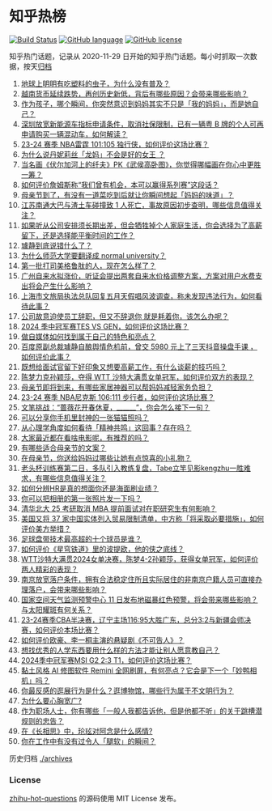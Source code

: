 # 知乎热榜
[![Build Status](https://github.com/ToWeLong/zhihu-hot-questions/workflows/CI/badge.svg)](https://github.com/ToWeLong/zhihu-hot-questions/actions)
[![GitHub language](https://img.shields.io/badge/language-golang-orange.svg)](https://golang.org/)
[![GitHub license](https://img.shields.io/github/license/ToWeLong/zhihu-hot-questions)](https://github.com/ToWeLong/zhihu-hot-questions/blob/main/LICENSE)

知乎热门话题，记录从 2020-11-29 日开始的知乎热门话题。每小时抓取一次数据，按天[归档](./archives)

<!-- BEGIN -->

1. [地球上明明有吃塑料的虫子，为什么没有普及？](https://www.zhihu.com/question/638138224)
1. [越南货币延续跌势，再创历史新低，背后有哪些原因？会带来哪些影响？](https://www.zhihu.com/question/655591131)
1. [作为孩子，哪个瞬间，你突然意识到妈妈其实不只是「我的妈妈」，而是她自己？](https://www.zhihu.com/question/655576655)
1. [深圳放宽新能源车指标申请条件，取消社保限制，已有一辆粤 B 牌的个人可再申请购买一辆混动车，如何解读？](https://www.zhihu.com/question/655664261)
1. [23-24 赛季 NBA雷霆 101:105 独行侠，如何评价这场比赛？](https://www.zhihu.com/question/655720443)
1. [为什么说丹妮莉丝「龙妈」不会是好的女王 ？](https://www.zhihu.com/question/323331625)
1. [当名画《伏尔加河上的纤夫》PK《武侯高卧图》，你觉得哪幅画在你心中更胜一筹？](https://www.zhihu.com/question/655435166)
1. [如何评价詹姆斯称“我们曾有机会，本可以赢得系列赛”这段话？](https://www.zhihu.com/question/655692815)
1. [母亲节到了，有没有一道菜吃到后就让你瞬间想起「妈妈的味道」？](https://www.zhihu.com/question/655685210)
1. [江苏南通大巴与渣土车碰撞致 1 人死亡，事故原因初步查明，哪些信息值得关注？](https://www.zhihu.com/question/655562232)
1. [如果听从公司安排须长期出差，但会牺牲掉个人家庭生活，你会选择为了高薪留下，还是选择能平衡时间的工作？](https://www.zhihu.com/question/655330329)
1. [璩静到底说错什么了？](https://www.zhihu.com/question/655566766)
1. [为什么师范大学要翻译成  normal university？](https://www.zhihu.com/question/655508036)
1. [第一批打司美格鲁肽的人，现在怎么样了？](https://www.zhihu.com/question/655494827)
1. [广州自来水拟涨价，听证会提出两套自来水价格调整方案，方案对用户水费支出将会产生什么影响？](https://www.zhihu.com/question/655660711)
1. [上海市文旅局执法总队回复五月天假唱风波调查，称未发现违法行为，如何看待此事？](https://www.zhihu.com/question/655688435)
1. [公司故意迫使员工辞职，但又不辞退你 就是耗着你，该怎么办呢？](https://www.zhihu.com/question/655658643)
1. [2024 季中冠军赛TES VS GEN，如何评价这场比赛？](https://www.zhihu.com/question/655675112)
1. [做自媒体如何找到属于自己的特色和亮点？](https://www.zhihu.com/question/652075164)
1. [百度原副总裁璩静自酿舆情危机前，曾交 5980 元上了三天抖音操盘手课 ，如何评价此事？](https://www.zhihu.com/question/655575589)
1. [既想给面试官留下好印象又想要高薪工作，有什么谈薪的技巧吗？](https://www.zhihu.com/question/652073829)
1. [陈梦力克孙颖莎，夺得 WTT 沙特大满贯女单冠军，如何评价双方的表现？](https://www.zhihu.com/question/655706002)
1. [母亲节即将到来，有哪些家居神器可以帮妈妈减轻家务负担？](https://www.zhihu.com/question/655214115)
1. [23-24 赛季 NBA尼克斯 106:111 步行者，如何评价这场比赛？](https://www.zhihu.com/question/655640608)
1. [文笔挑战：“蔷薇花开春休夏，______”，你会怎么接下一句？](https://www.zhihu.com/question/655614890)
1. [可以分享你手机里封神的一张猫猫照吗？](https://www.zhihu.com/question/642018682)
1. [从心理学角度如何看待「精神共鸣」这回事？存在吗？](https://www.zhihu.com/question/655377137)
1. [大家最近都在看啥电影呢，有推荐的吗？](https://www.zhihu.com/question/653973516)
1. [有哪些适合母亲节的文案？](https://www.zhihu.com/question/530146887)
1. [在母亲节，你送给妈妈过哪些让她有点惊喜的小礼物？](https://www.zhihu.com/question/655166364)
1. [老头杯训练赛第二日，多队引入教练复盘，Tabe立竿见影kengzhu一胜难求，有哪些信息值得关注？](https://www.zhihu.com/question/655540423)
1. [如何分辨HR是真的想面你还是海面刷业绩？](https://www.zhihu.com/question/652073809)
1. [你可以把相册的第一张照片发一下吗？](https://www.zhihu.com/question/655389527)
1. [清华北大 25 考研取消 MBA 提前面试对在职研究生有何影响？](https://www.zhihu.com/question/655542191)
1. [美国又将 37 家中国实体列入贸易限制清单，中方称「将采取必要措施」，如何评价美方举措？](https://www.zhihu.com/question/655590626)
1. [足球盘带技术最高超的十个球员是谁？](https://www.zhihu.com/question/503845821)
1. [如何评价《星穹铁道》里的波提欧，他的侠之底线？](https://www.zhihu.com/question/655605115)
1. [WTT沙特大满贯2024女单决赛，陈梦4-2孙颖莎，获得女单冠军，如何评价两人精彩的表现？](https://www.zhihu.com/question/655700469)
1. [南京放宽落户条件，拥有合法稳定住所且实际居住的非南京户籍人员可直接办理落户，会带来哪些影响？](https://www.zhihu.com/question/655684502)
1. [国家空间天气监测预警中心 11 日发布地磁暴红色预警，将会带来哪些影响？与太阳耀斑有何关系？](https://www.zhihu.com/question/655654302)
1. [23-24赛季CBA半决赛，辽宁主场116:95大胜广东，总分3:2与新疆会师决赛，如何评价本场比赛？](https://www.zhihu.com/question/655710294)
1. [如何评价欧豪、李一桐主演的悬疑剧《不可告人》？](https://www.zhihu.com/question/655361513)
1. [想找优秀的人学东西要用什么样的方法才能让别人愿意教自己？](https://www.zhihu.com/question/654627487)
1. [2024季中冠军赛MSI G2 2:3 T1，如何评价这场比赛？](https://www.zhihu.com/question/655607071)
1. [黏土风格 AI 修图软件 Remini 全网刷屏，有何亮点？它会是下一个「妙鸭相机」吗？](https://www.zhihu.com/question/655573134)
1. [你最反感的逛展行为是什么？逛博物馆，哪些行为属于不文明行为？](https://www.zhihu.com/question/655334650)
1. [为什么要心胸宽广?](https://www.zhihu.com/question/350674178)
1. [作为职场人士，你有哪些「一般人我都告诉他，但是他都不听」的关于跳槽潜规则的忠告？](https://www.zhihu.com/question/651409228)
1. [在《长相思》中，玱玹对阿念是什么感情?](https://www.zhihu.com/question/617953140)
1. [你在工作中有没有过令人「腿软」的瞬间？](https://www.zhihu.com/question/582624863)

<!-- END -->

历史归档 [./archives](./archives)


### License
[zhihu-hot-questions](https://github.com/towelong/zhihu-hot-questions) 的源码使用 MIT License 发布。